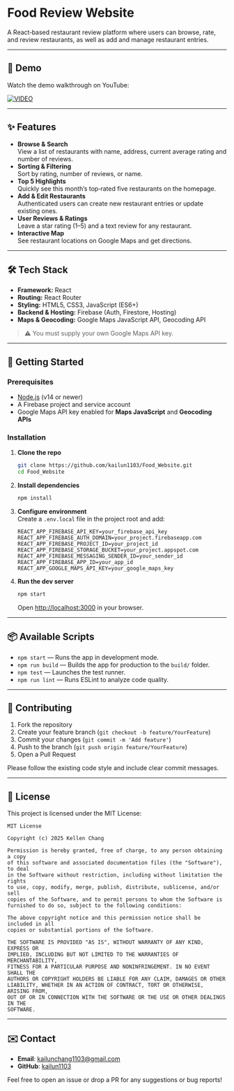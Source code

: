 # Food Review Website

A React‑based restaurant review platform where users can browse, rate, and review restaurants, as well as add and manage restaurant entries.

---

## 🎥 Demo

Watch the demo walkthrough on YouTube:

[![VIDEO](https://img.youtube.com/vi/VvKFSDbbvzY/0.jpg)](https://www.youtube.com/watch?v=VvKFSDbbvzY)

---

## ✨ Features

- **Browse & Search**  
  View a list of restaurants with name, address, current average rating and number of reviews.  
- **Sorting & Filtering**  
  Sort by rating, number of reviews, or name.  
- **Top 5 Highlights**  
  Quickly see this month’s top‑rated five restaurants on the homepage.  
- **Add & Edit Restaurants**  
  Authenticated users can create new restaurant entries or update existing ones.  
- **User Reviews & Ratings**  
  Leave a star rating (1–5) and a text review for any restaurant.  
- **Interactive Map**  
  See restaurant locations on Google Maps and get directions.

---

## 🛠 Tech Stack

- **Framework:** React  
- **Routing:** React Router  
- **Styling:** HTML5, CSS3, JavaScript (ES6+)  
- **Backend & Hosting:** Firebase (Auth, Firestore, Hosting)  
- **Maps & Geocoding:** Google Maps JavaScript API, Geocoding API  

> **⚠️** You must supply your own Google Maps API key.  

---

## 🚀 Getting Started

### Prerequisites

- [Node.js](https://nodejs.org/) (v14 or newer)  
- A Firebase project and service account  
- Google Maps API key enabled for **Maps JavaScript** and **Geocoding APIs**

### Installation

1. **Clone the repo**  
   ```bash
   git clone https://github.com/kailun1103/Food_Website.git
   cd Food_Website
   ```

2. **Install dependencies**  
   ```bash
   npm install
   ```

3. **Configure environment**  
   Create a `.env.local` file in the project root and add:
   ```env
   REACT_APP_FIREBASE_API_KEY=your_firebase_api_key
   REACT_APP_FIREBASE_AUTH_DOMAIN=your_project.firebaseapp.com
   REACT_APP_FIREBASE_PROJECT_ID=your_project_id
   REACT_APP_FIREBASE_STORAGE_BUCKET=your_project.appspot.com
   REACT_APP_FIREBASE_MESSAGING_SENDER_ID=your_sender_id
   REACT_APP_FIREBASE_APP_ID=your_app_id
   REACT_APP_GOOGLE_MAPS_API_KEY=your_google_maps_key
   ```

4. **Run the dev server**  
   ```bash
   npm start
   ```
   Open [http://localhost:3000](http://localhost:3000) in your browser.

---

## 📦 Available Scripts

- `npm start` — Runs the app in development mode.  
- `npm run build` — Builds the app for production to the `build/` folder.  
- `npm test` — Launches the test runner.  
- `npm run lint` — Runs ESLint to analyze code quality.

---

## 🤝 Contributing

1. Fork the repository  
2. Create your feature branch (`git checkout -b feature/YourFeature`)  
3. Commit your changes (`git commit -m 'Add feature'`)  
4. Push to the branch (`git push origin feature/YourFeature`)  
5. Open a Pull Request

Please follow the existing code style and include clear commit messages.

---

## 📄 License

This project is licensed under the MIT License:

```
MIT License

Copyright (c) 2025 Kellen Chang

Permission is hereby granted, free of charge, to any person obtaining a copy
of this software and associated documentation files (the "Software"), to deal
in the Software without restriction, including without limitation the rights
to use, copy, modify, merge, publish, distribute, sublicense, and/or sell
copies of the Software, and to permit persons to whom the Software is
furnished to do so, subject to the following conditions:

The above copyright notice and this permission notice shall be included in all
copies or substantial portions of the Software.

THE SOFTWARE IS PROVIDED "AS IS", WITHOUT WARRANTY OF ANY KIND, EXPRESS OR
IMPLIED, INCLUDING BUT NOT LIMITED TO THE WARRANTIES OF MERCHANTABILITY,
FITNESS FOR A PARTICULAR PURPOSE AND NONINFRINGEMENT. IN NO EVENT SHALL THE
AUTHORS OR COPYRIGHT HOLDERS BE LIABLE FOR ANY CLAIM, DAMAGES OR OTHER
LIABILITY, WHETHER IN AN ACTION OF CONTRACT, TORT OR OTHERWISE, ARISING FROM,
OUT OF OR IN CONNECTION WITH THE SOFTWARE OR THE USE OR OTHER DEALINGS IN THE
SOFTWARE.
```

---

## ✉️ Contact

- **Email**: kailunchang1103@gmail.com  
- **GitHub**: [kailun1103](https://github.com/kailun1103)

Feel free to open an issue or drop a PR for any suggestions or bug reports!
